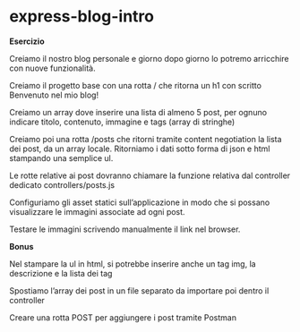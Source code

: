 # express-blog-intro

**Esercizio**

Creiamo il nostro blog personale e giorno dopo giorno lo potremo arricchire con nuove funzionalità.

Creiamo il progetto base con una rotta / che ritorna un h1 con scritto Benvenuto nel mio blog!

Creiamo un array dove inserire una lista di almeno 5 post, per ognuno indicare titolo, contenuto, immagine e tags (array di stringhe)

Creiamo poi una rotta /posts che ritorni tramite content negotiation la lista dei post, da un array locale. Ritorniamo i dati sotto forma di json e html stampando una semplice ul.

Le rotte relative ai post dovranno chiamare la funzione relativa dal controller dedicato controllers/posts.js

Configuriamo gli asset statici sull’applicazione in modo che si possano visualizzare le immagini associate ad ogni post.

Testare le immagini scrivendo manualmente il link nel browser.

**Bonus**

Nel stampare la ul in html, si potrebbe inserire anche un tag img, la descrizione e la lista dei tag

Spostiamo l’array dei post in un file separato da importare poi dentro il controller

Creare una rotta POST per aggiungere i post tramite Postman